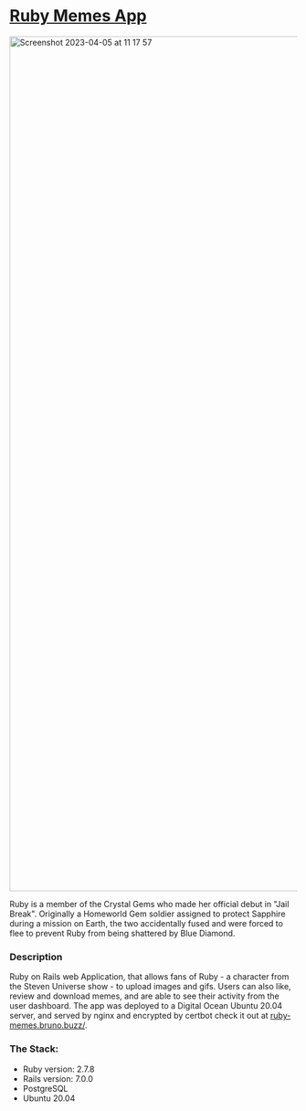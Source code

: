 # [Ruby Memes App](http://ruby-memes.bruno.buzz/)

<img width="1497" alt="Screenshot 2023-04-05 at 11 17 57" src="https://user-images.githubusercontent.com/94543524/230119288-596a0a0b-6bf0-45c5-916c-e9a5c34f4a2d.png">

Ruby is a member of the Crystal Gems who made her official debut in "Jail Break". Originally a Homeworld Gem soldier assigned to protect Sapphire during a mission on Earth, the two accidentally fused and were forced to flee to prevent Ruby from being shattered by Blue Diamond.

### Description

Ruby on Rails web Application, that allows fans of Ruby - a character from the Steven Universe show - to upload images and gifs. Users can also like, review and download memes, and are able to see their activity from the user dashboard. The app was deployed to a Digital Ocean Ubuntu 20.04 server, and served by nginx and encrypted by certbot check it out at [ruby-memes.bruno.buzz/](http://ruby-memes.bruno.buzz/).

### The Stack:

- Ruby version: 2.7.8
- Rails version: 7.0.0
- PostgreSQL
- Ubuntu 20.04
